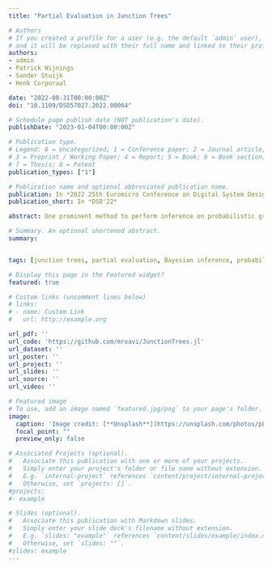 ```yaml
---
title: "Partial Evaluation in Junction Trees"

# Authors
# If you created a profile for a user (e.g. the default `admin` user), write the username (folder name) here 
# and it will be replaced with their full name and linked to their profile.
authors:
- admin
- Patrick Wijnings
- Sander Stuijk 
- Henk Corporaal

date: "2022-08-31T00:00:00Z"
doi: "10.1109/DSD57027.2022.00064"

# Schedule page publish date (NOT publication's date).
publishDate: "2023-01-04T00:00:00Z"

# Publication type.
# Legend: 0 = Uncategorized; 1 = Conference paper; 2 = Journal article;
# 3 = Preprint / Working Paper; 4 = Report; 5 = Book; 6 = Book section;
# 7 = Thesis; 8 = Patent
publication_types: ["1"]

# Publication name and optional abbreviated publication name.
publication: In *2022 25th Euromicro Conference on Digital System Design (DSD)*
publication_short: In *DSD'22*

abstract: One prominent method to perform inference on probabilistic graphical models is the *probability propagation in trees of clusters* (PPTC) algorithm. In this paper, we demonstrate the use of *partial evaluation*, an established technique from the compiler domain, to improve the performance of online Bayesian inference using the PPTC algorithm in the context of observed evidence. We present a metaprogramming-based method to transform a base program into an optimized version by precomputing the static input at compile time while guaranteeing behavioral equivalence. We achieve an inference time reduction of 21% on average for the Promedas benchmark.

# Summary. An optional shortened abstract.
summary:


tags: [junction trees, partial evaluation, Bayesian inference, probabilistic graphical models, message passing]

# Display this page in the Featured widget?
featured: true

# Custom links (uncomment lines below)
# links:
# - name: Custom Link
#   url: http://example.org

url_pdf: ''
url_code: 'https://github.com/mroavi/JunctionTrees.jl'
url_dataset: ''
url_poster: ''
url_project: ''
url_slides: ''
url_source: ''
url_video: ''

# Featured image
# To use, add an image named `featured.jpg/png` to your page's folder. 
image:
  caption: 'Image credit: [**Unsplash**](https://unsplash.com/photos/pLCdAaMFLTE)'
  focal_point: ""
  preview_only: false

# Associated Projects (optional).
#   Associate this publication with one or more of your projects.
#   Simply enter your project's folder or file name without extension.
#   E.g. `internal-project` references `content/project/internal-project/index.md`.
#   Otherwise, set `projects: []`.
#projects:
#- example

# Slides (optional).
#   Associate this publication with Markdown slides.
#   Simply enter your slide deck's filename without extension.
#   E.g. `slides: "example"` references `content/slides/example/index.md`.
#   Otherwise, set `slides: ""`.
#slides: example
---
```

